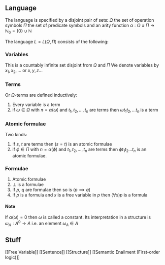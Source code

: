 ## Language
The language is specified by a disjoint pair of sets:
$\Omega$ the set of operation symbols
$\Pi$ the set of predicate symbols
and an arity function $\alpha:\Omega \cup \Pi \to \mathbb{N}_{0}=\{ 0 \}\cup \mathbb{N}$

The language $L=L(\Omega,\Pi)$ consists of the following:
### Variables
This is a countably infinite set disjoint from $\Omega$ and $\Pi$
We denote variables by $x_{1},x_{2},\dots$ or $x,y,z\dots$

### Terms
Or $\Omega$-terms are defined inductively:
1. Every variable is a term
2. if $\omega \in \Omega$ with $n=\alpha(\omega)$ and $t_{1},t_{2},\dots,t_{n}$ are terms then $\omega t_{1}t_{2},\dots t_{n}$ is a term
### Atomic formulae
Two kinds:
1. If $s$, $t$ are terms then $(s=t)$ is an atomic formulae
2. if $\phi \in\Pi$ with $n=\alpha(\phi)$ and $t_{1},t_{2},\dots,t_{n}$ are terms then $\phi t_{1}t_{2}\dots t_{n}$ is an atomic formulae.
### Formulae
1. Atomic formulae
2. $\bot$ is a formulae
3. If $p$, $q$ are formulae then so is $(p \implies q)$
4. If $p$ is a formula and $x$ is a free variable in $p$ then $(\forall x)p$ is a formula
#### Note 
If $\alpha(\omega)=0$ then $\omega$ is called a constant. Its interpretation in a structure is $\omega_{A}:A^{0}\to A$ i.e. an element $\omega_{A}\in A$

## Stuff
[[Free Variable]]
[[Sentence]]
[[Structure]]
[[Semantic Enailment (First-order logic)]]
